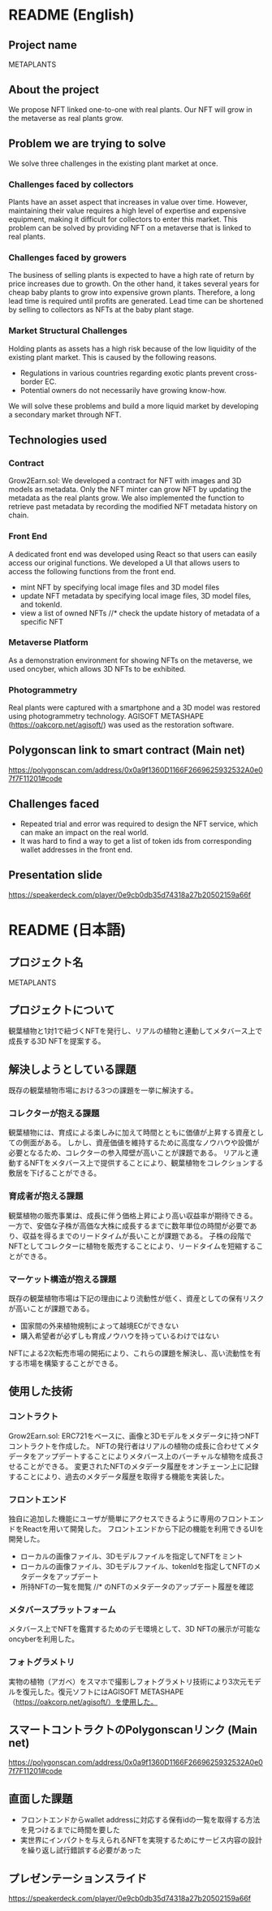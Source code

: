 
# README (English)
## Project name
METAPLANTS
## About the project
We propose NFT linked one-to-one with real plants.
Our NFT will grow in the metaverse as real plants grow.  

## Problem we are trying to solve
We solve three challenges in the existing plant market at once.

### Challenges faced by collectors
Plants have an asset aspect that increases in value over time.
However, maintaining their value requires a high level of expertise and expensive equipment, making it difficult for collectors to enter this market.
This problem can be solved by providing NFT on a metaverse that is linked to real plants.

### Challenges faced by growers
The business of selling plants is expected to have a high rate of return by price increases due to growth.
On the other hand, it takes several years for cheap baby plants to grow into expensive grown plants.
Therefore, a long lead time is required until profits are generated.
Lead time can be shortened by selling to collectors as NFTs at the baby plant stage.

### Market Structural Challenges
Holding plants as assets has a high risk because of the low liquidity of the existing plant market.
This is caused by the following reasons.
 
* Regulations in various countries regarding exotic plants prevent cross-border EC.
* Potential owners do not necessarily have growing know-how.

We will solve these problems and build a more liquid market by developing a secondary market through NFT.

## Technologies used
### Contract
Grow2Earn.sol: 
We developed a contract for NFT with images and 3D models as metadata.
Only the NFT minter can grow NFT by updating the metadata as the real plants grow.
We also implemented the function to retrieve  past metadata  by recording the modified NFT metadata history on chain.
 
### Front End
A dedicated front end was developed using React so that users can easily access our original functions.
We developed a UI that allows users to access the following functions from the front end.

* mint NFT by specifying local image files and 3D model files
* update NFT metadata by specifying local image files, 3D model files, and tokenId.
* view a list of owned NFTs
//* check the update history of metadata of a specific NFT

### Metaverse Platform
As a demonstration environment for showing NFTs on the metaverse, we used oncyber, which allows 3D NFTs to be exhibited.

### Photogrammetry
Real plants were captured with a smartphone and a 3D model was restored using photogrammetry technology. 
AGISOFT METASHAPE (https://oakcorp.net/agisoft/) was used as the restoration software.

## Polygonscan link to smart contract (Main net)
https://polygonscan.com/address/0x0a9f1360D1166F2669625932532A0e07f7F11201#code
  

## Challenges faced
* Repeated trial and error was required to design the NFT service, which can make an impact on the real world. 
* It was hard to find a way to get a list of token ids from corresponding wallet addresses in the front end.
  
## Presentation slide
https://speakerdeck.com/player/0e9cb0db35d74318a27b20502159a66f

# README (日本語)

## プロジェクト名
METAPLANTS

## プロジェクトについて
観葉植物と1対1で紐づくNFTを発行し、リアルの植物と連動してメタバース上で成長する3D NFTを提案する。

## 解決しようとしている課題
既存の観葉植物市場における3つの課題を一挙に解決する。

### コレクターが抱える課題
観葉植物には、育成による楽しみに加えて時間とともに価値が上昇する資産としての側面がある。
しかし、資産価値を維持するために高度なノウハウや設備が必要となるため、コレクターの参入障壁が高いことが課題である。
リアルと連動するNFTをメタバース上で提供することにより、観葉植物をコレクションする敷居を下げることができる。

### 育成者が抱える課題
観葉植物の販売事業は、成長に伴う価格上昇により高い収益率が期待できる。
一方で、安価な子株が高価な大株に成長するまでに数年単位の時間が必要であり、収益を得るまでのリードタイムが長いことが課題である。
子株の段階でNFTとしてコレクターに植物を販売することにより、リードタイムを短縮することができる。
  
### マーケット構造が抱える課題
既存の観葉植物市場は下記の理由により流動性が低く、資産としての保有リスクが高いことが課題である。
* 国家間の外来植物規制によって越境ECができない
* 購入希望者が必ずしも育成ノウハウを持っているわけではない
  
NFTによる2次転売市場の開拓により、これらの課題を解決し、高い流動性を有する市場を構築することができる。

## 使用した技術
### コントラクト
Grow2Earn.sol: 
ERC721をベースに、画像と3Dモデルをメタデータに持つNFTコントラクトを作成した。
NFTの発行者はリアルの植物の成長に合わせてメタデータをアップデートすることによりメタバース上のバーチャルな植物を成長させることができる。
変更されたNFTのメタデータ履歴をオンチェーン上に記録することにより、過去のメタデータ履歴を取得する機能を実装した。
 
### フロントエンド
独自に追加した機能にユーザが簡単にアクセスできるように専用のフロントエンドをReactを用いて開発した。
フロントエンドから下記の機能を利用できるUIを開発した。

* ローカルの画像ファイル、3Dモデルファイルを指定してNFTをミント
* ローカルの画像ファイル、3Dモデルファイル、tokenIdを指定してNFTのメタデータをアップデート
* 所持NFTの一覧を閲覧
//* のNFTのメタデータのアップデート履歴を確認

### メタバースプラットフォーム
メタバース上でNFTを鑑賞するためのデモ環境として、3D NFTの展示が可能なoncyberを利用した。

### フォトグラメトリ
実物の植物（アガベ）をスマホで撮影しフォトグラメトリ技術により3次元モデルを復元した。復元ソフトにはAGISOFT METASHAPE（https://oakcorp.net/agisoft/）を使用した。


## スマートコントラクトのPolygonscanリンク (Main net)
https://polygonscan.com/address/0x0a9f1360D1166F2669625932532A0e07f7F11201#code

  

## 直面した課題
* フロントエンドからwallet addressに対応する保有idの一覧を取得する方法を見つけるまでに時間を要した
* 実世界にインパクトを与えられるNFTを実現するためにサービス内容の設計を繰り返し試行錯誤する必要があった

## プレゼンテーションスライド
https://speakerdeck.com/player/0e9cb0db35d74318a27b20502159a66f